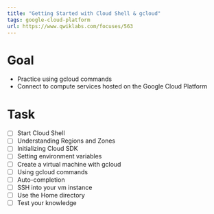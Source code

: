```yaml
---
title: "Getting Started with Cloud Shell & gcloud"
tags: google-cloud-platform
url: https://www.qwiklabs.com/focuses/563
---
```


# Goal
- Practice using gcloud commands
- Connect to compute services hosted on the Google Cloud Platform

# Task
- [ ] Start Cloud Shell
- [ ] Understanding Regions and Zones
- [ ] Initializing Cloud SDK
- [ ] Setting environment variables
- [ ] Create a virtual machine with gcloud
- [ ] Using gcloud commands
- [ ] Auto-completion
- [ ] SSH into your vm instance
- [ ] Use the Home directory
- [ ] Test your knowledge

